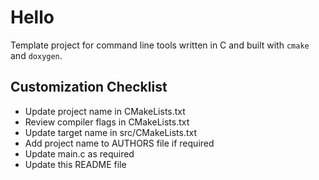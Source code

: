 # Hello

Template project for command line tools written in C and built
with `cmake` and `doxygen`.

## Customization Checklist

* Update project name in CMakeLists.txt
* Review compiler flags in CMakeLists.txt
* Update target name in src/CMakeLists.txt
* Add project name to AUTHORS file if required
* Update main.c as required
* Update this README file
